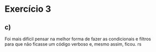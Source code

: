 # Exercício 3
## c)

Foi mais difícil pensar na melhor forma de fazer as condicionais e filtros para que não ficasse um código verboso e, mesmo assim, ficou. rs
